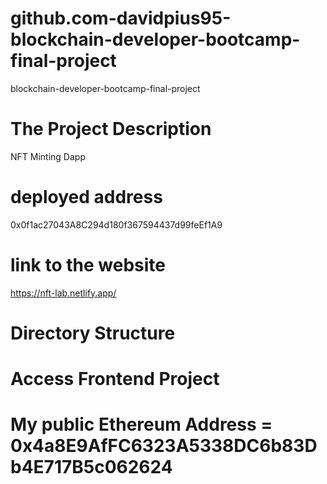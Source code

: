 # github.com-davidpius95-blockchain-developer-bootcamp-final-project
blockchain-developer-bootcamp-final-project



# The Project Description
NFT Minting Dapp

# deployed address
0x0f1ac27043A8C294d180f367594437d99feEf1A9

# link to the website
https://nft-lab.netlify.app/


# Directory Structure

# Access Frontend Project

#  My public Ethereum Address = 0x4a8E9AfFC6323A5338DC6b83Db4E717B5c062624
